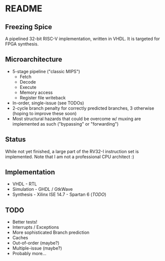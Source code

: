README
======

Freezing Spice
--------------
A pipelined 32-bit RISC-V implementation, written in VHDL.  It is targeted for FPGA synthesis.

Microarchitecture
-----------------
+ 5-stage pipeline ("classic MIPS")
  + Fetch
  + Decode
  + Execute
  + Memory access
  + Register file writeback
+ In-order, single-issue (see TODOs)
+ 2-cycle branch penalty for correctly predicted branches, 3 otherwise (hoping to improve these soon)
+ Most structural hazards that could be overcome w/ muxing are implemented as such ("bypassing" or "forwarding")

Status
------
While not yet finished, a large part of the RV32-I instruction set is implemented.  Note that I am not a professional CPU architect :)

Implementation
--------------
+ VHDL - RTL
+ Simulation - GHDL / GtkWave
+ Synthesis - Xilinx ISE 14.7 - Spartan 6 (*TODO*)

TODO
----
+ Better tests!
+ Interrupts / Exceptions
+ More sophisticated Branch prediction
+ Caches
+ Out-of-order (maybe?)
+ Multiple-issue (maybe?)
+ Probably more...
